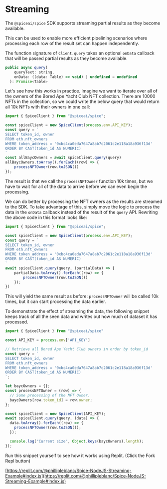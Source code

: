 # Streaming

The `@spiceai/spice` SDK supports streaming partial results as they become available.

This can be used to enable more efficient pipelining scenarios where processing each row of the result set can happen independently.

The function signature of `Client.query` takes an optional `onData` callback that will be passed partial results as they become available.

```javascript
public async query(
    queryText: string,
    onData: ((data: Table) => void) | undefined = undefined
  ): Promise<Table>
```

Let's see how this works in practice. Imagine we want to iterate over all of the owners of the Bored Ape Yacht Club NFT collection. There are 10000 NFTs in the collection, so we could write the below query that would return all 10k NFTs with their owners in one call:

```javascript
import { SpiceClient } from "@spiceai/spice";

const spiceClient = new SpiceClient(process.env.API_KEY);
const query = `
SELECT token_id, owner 
FROM eth.nft_owners 
WHERE token_address = '0xbc4ca0eda7647a8ab7c2061c2e118a18a936f13d'
ORDER BY CAST(token_id AS NUMERIC)
`
const allBaycOwners = await spiceClient.query(query)
allBaycOwners.toArray().forEach((row) => {
    processNFTOwner(row.toJSON())
});
```

The result is that we call the `processNFTOwner` function 10k times, but we have to wait for all of the data to arrive before we can even begin the processing.

We can do better by processing the NFT owners as the results are streamed to the SDK. To take advantage of this, simply move the logic to process the data in the `onData` callback instead of the result of the `query` API. Rewriting the above code in this format looks like:

```javascript
import { SpiceClient } from "@spiceai/spice";

const spiceClient = new SpiceClient(process.env.API_KEY);
const query = `
SELECT token_id, owner 
FROM eth.nft_owners 
WHERE token_address = '0xbc4ca0eda7647a8ab7c2061c2e118a18a936f13d'
ORDER BY CAST(token_id AS NUMERIC)
`
await spiceClient.query(query, (partialData) => {
    partialData.toArray().forEach((row) => {
        processNFTOwner(row.toJSON())
    });
})
```

This will yield the same result as before: `processNFTOwner` will be called 10k times, but it can start processing the data earlier.

To demonstrate the effect of streaming the data, the following snippet keeps track of all the seen data and writes out how much of dataset it has processed.

```javascript
import { SpiceClient } from "@spiceai/spice"

const API_KEY = process.env['API_KEY']

// Retrieve all Bored Ape Yacht Club owners in order by token_id
const query = `
SELECT token_id, owner 
FROM eth.nft_owners 
WHERE token_address = '0xbc4ca0eda7647a8ab7c2061c2e118a18a936f13d'
ORDER BY CAST(token_id AS NUMERIC)
`;

let baycOwners = {};
const processNFTOwner = (row) => {
  // Some processing of the NFT Owner.
  baycOwners[row.token_id] = row.owner;
};

const spiceClient = new SpiceClient(API_KEY);
await spiceClient.query(query, (data) => {
  data.toArray().forEach((row) => {
    processNFTOwner(row.toJSON());
  });

  console.log("Current size", Object.keys(baycOwners).length);
});

```

Run this snippet yourself to see how it works using Replit. (Click the Fork Repl button)

[https://replit.com/@phillipleblanc/Spice-NodeJS-Streaming-Example#index.js](https://replit.com/@phillipleblanc/Spice-NodeJS-Streaming-Example#index.js)

